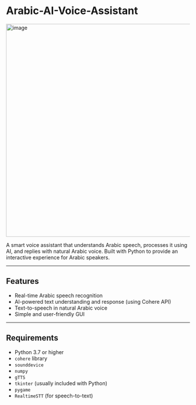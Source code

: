 # Arabic-AI-Voice-Assistant

<img width="702" height="582" alt="image" src="https://github.com/user-attachments/assets/88fcc608-aeba-4559-b155-420c7af59006" />

A smart voice assistant that understands Arabic speech, processes it using AI, and replies with natural Arabic voice. Built with Python to provide an interactive experience for Arabic speakers.

---

## Features

- Real-time Arabic speech recognition
- AI-powered text understanding and response (using Cohere API)
- Text-to-speech in natural Arabic voice
- Simple and user-friendly GUI

---

## Requirements

- Python 3.7 or higher
- `cohere` library
- `sounddevice`
- `numpy`
- `gTTS`
- `tkinter` (usually included with Python)
- `pygame`
- `RealtimeSTT` (for speech-to-text)
